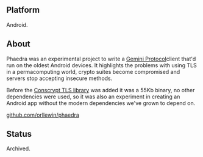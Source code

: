 ## Platform

Android.

## About

Phaedra was an experimental project to write a [Gemini Protocol](https://en.wikipedia.org/wiki/Gemini_(protocol))client that'd run on the oldest Android devices. It highlights the problems with using TLS in a permacomputing world, crypto suites become compromised and servers stop accepting insecure methods. 

Before the [Conscrypt TLS library](https://github.com/google/conscrypt) was added it was a 55Kb binary, no other dependencies were used, so it was also an experiment in creating an Android app without the modern dependencies we've grown to depend on.

[github.com/orllewin/phaedra](https://github.com/orllewin/phaedra)

## Status

Archived.